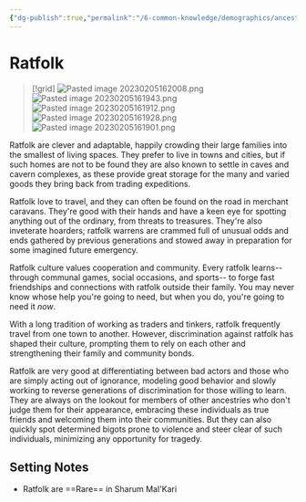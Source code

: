 ```yaml
---
{"dg-publish":true,"permalink":"/6-common-knowledge/demographics/ancestries/beastkin/ratfolk/"}
---
```


# Ratfolk

>[!grid]
![Pasted image 20230205162008.png](/img/user/x.%20Assets/Attachments/Pasted%20image%2020230205162008.png)
>![Pasted image 20230205161943.png](/img/user/x.%20Assets/Attachments/Pasted%20image%2020230205161943.png)
>![Pasted image 20230205161912.png](/img/user/x.%20Assets/Attachments/Pasted%20image%2020230205161912.png)
>![Pasted image 20230205161928.png](/img/user/x.%20Assets/Attachments/Pasted%20image%2020230205161928.png)
>![Pasted image 20230205161901.png](/img/user/x.%20Assets/Attachments/Pasted%20image%2020230205161901.png)

Ratfolk are clever and adaptable, happily crowding their large families into the smallest of living spaces. They prefer to live in towns and cities, but if such homes are not to be found they are also known to settle in caves and cavern complexes, as these provide great storage for the many and varied goods they bring back from trading expeditions.

Ratfolk love to travel, and they can often be found on the road in merchant caravans. They're good with their hands and have a keen eye for spotting anything out of the ordinary, from threats to treasures. They're also inveterate hoarders; ratfolk warrens are crammed full of unusual odds and ends gathered by previous generations and stowed away in preparation for some imagined future emergency.

Ratfolk culture values cooperation and community. Every ratfolk learns-- through communal games, social occasions, and sports-- to forge fast friendships and connections with ratfolk outside their family. You may never know whose help you're going to need, but when you do, you're going to need it _now_. 

With a long tradition of working as traders and tinkers, ratfolk frequently travel from one town to another. However, discrimination against ratfolk has shaped their culture, prompting them to rely on each other and strengthening their family and community bonds. 

Ratfolk are very good at differentiating between bad actors and those who are simply acting out of ignorance, modeling good behavior and slowly working to reverse generations of discrimination for those willing to learn. They are always on the lookout for members of other ancestries who don't judge them for their appearance, embracing these individuals as true friends and welcoming them into their communities. But they can also quickly spot determined bigots prone to violence and steer clear of such individuals, minimizing any opportunity for tragedy. 

## Setting Notes

- Ratfolk are ==Rare== in Sharum Mal'Kari 

